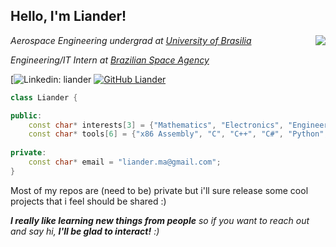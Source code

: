 <h2> Hello, I'm Liander!</h2>
<img align='right' src="https://media.giphy.com/media/1n4FT4KRQkDvK0IO4X/giphy.gif"/>
<p><em>Aerospace Engineering undergrad at <a href="http://www.unb.br">University of Brasilia</a></em></p>
<p><em>Engineering/IT Intern at <a href="https://www.gov.br/aeb/">Brazilian Space Agency</a></em></p>

[![Linkedin: liander](https://img.shields.io/badge/-liander-blue?style=flat-square&logo=Linkedin&logoColor=white&link=https://www.linkedin.com/in/liander/)
[![GitHub Liander](https://img.shields.io/github/followers/liander-alves?label=follow&style=social)](https://github.com/liander-alves)

  

```cxx
class Liander {

public:
    const char* interests[3] = {"Mathematics", "Electronics", "Engineering"};
    const char* tools[6] = {"x86 Assembly", "C", "C++", "C#", "Python", "MATLAB"};
    
private:
    const char* email = "liander.ma@gmail.com";
}

```
Most of my repos are (need to be) private but i'll sure release some cool projects that i feel should be shared :) 

<em><b>I really like learning new things from people</b> so if you want to reach out and say hi, <b> I'll be glad to interact!</b> :)</em>
